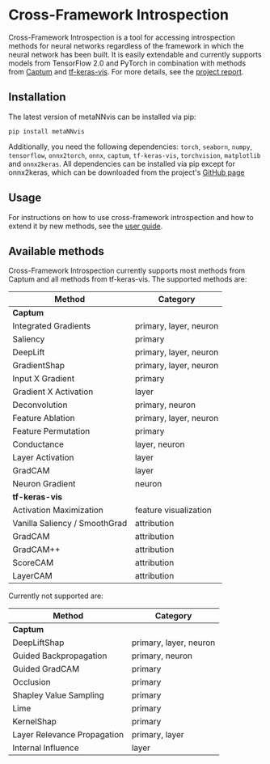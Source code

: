 # Cross-Framework Introspection

Cross-Framework Introspection is a tool for accessing introspection methods for neural networks regardless of the
framework in which the neural network has been built. It is easily extendable and currently supports models from
TensorFlow 2.0 and PyTorch in combination with methods from [Captum](captum.ai) and
[tf-keras-vis](https://github.com/keisen/tf-keras-vis). For more details, see the
[project report](https://github.com/sfluegel05/metaNNvis/blob/main/results/report.md).

## Installation

The latest version of metaNNvis can be installed via pip:

`pip install metaNNvis`

Additionally, you need the following dependencies:
`torch`, `seaborn`, `numpy`, `tensorflow`, `onnx2torch`, `onnx`, `captum`, `tf-keras-vis`, `torchvision`, `matplotlib`
and `onnx2keras`. All dependencies can be installed via pip except for onnx2keras, which can be downloaded from the
project's [GitHub page](https://github.com/AxisCommunications/onnx-to-keras)

## Usage

For instructions on how to use cross-framework introspection and how to extend it by new methods, see
the [user guide](https://github.com/sfluegel05/metaNNvis/blob/main/results/user_guide.ipynb).

## Available methods

Cross-Framework Introspection currently supports most methods from Captum and all methods from tf-keras-vis. The
supported methods are:

| Method                        | Category |
|-------------------------------| --- |
| **Captum**                    ||
| Integrated Gradients          | primary, layer, neuron  |
| Saliency                      | primary |
| DeepLift                      | primary, layer, neuron  |
| GradientShap                  | primary, layer, neuron  |
| Input X Gradient              | primary |
| Gradient X Activation         | layer |
| Deconvolution                 | primary, neuron |
| Feature Ablation              | primary, layer, neuron  |
| Feature Permutation           | primary |
| Conductance                   | layer, neuron |
| Layer Activation              | layer |
| GradCAM                       | layer |
| Neuron Gradient               | neuron  |
| **tf-keras-vis**              ||
| Activation Maximization       | feature visualization |
| Vanilla Saliency / SmoothGrad | attribution |
| GradCAM                       | attribution |
| GradCAM++                     | attribution |
| ScoreCAM                      | attribution |
| LayerCAM                      | attribution |

Currently not supported are:

| Method                        | Category |
|-------------------------------| --- |
| **Captum** ||
| DeepLiftShap | primary, layer, neuron  |
| Guided Backpropagation | primary, neuron |
| Guided GradCAM | primary |
| Occlusion | primary  |
| Shapley Value Sampling | primary |
| Lime | primary |
| KernelShap | primary |
| Layer Relevance Propagation | primary, layer  |
| Internal Influence | layer |



